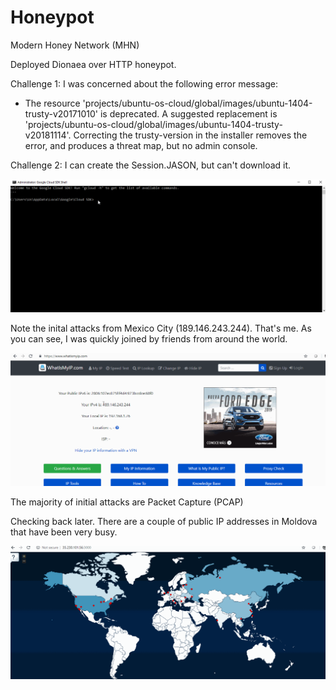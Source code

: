 # Honeypot
Modern Honey Network (MHN)

Deployed Dionaea over HTTP honeypot. 

Challenge 1: I was concerned about the following error message:
 - The resource 'projects/ubuntu-os-cloud/global/images/ubuntu-1404-trusty-v20171010' is deprecated. A suggested replacement is 'projects/ubuntu-os-cloud/global/images/ubuntu-1404-trusty-v20181114'.
Correcting the trusty-version in the installer removes the error, and produces a threat map, but no admin console.

Challenge 2: I can create the Session.JASON, but can't download it.

<img src="https://github.com/adamhoek/Honeypot/blob/master/Session.JSON.gif" width="800">

Note the inital attacks from Mexico City (189.146.243.244).  That's me.  As you can see, I was quickly joined by friends from around the world.

<img src="https://github.com/adamhoek/Honeypot/blob/master/Week%209%20Honeypot.gif" width="800">

The majority of initial attacks are Packet Capture (PCAP)

Checking back later.  There are a couple of public IP addresses in Moldova that have been very busy.

<img src="https://github.com/adamhoek/Honeypot/blob/master/Week%209%20Threat%20Map.gif" width="800">
